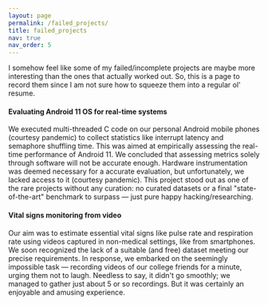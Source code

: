 ```yaml
---
layout: page
permalink: /failed_projects/
title: failed_projects
nav: true
nav_order: 5
---
```


I somehow feel like some of my failed/incomplete projects are maybe more interesting than the ones that actually worked out. So, this is a page to record them since I am not sure how to squeeze them into a regular ol' resume.

#### Evaluating Android 11 OS for real-time systems

We executed multi-threaded C code on our personal Android mobile phones (courtesy pandemic) to collect statistics like interrupt latency and semaphore shuffling time. This was aimed at empirically assessing the real-time performance of Android 11. We concluded that assessing metrics solely through software will not be accurate enough. Hardware instrumentation was deemed necessary for a accurate evaluation, but unfortunately, we lacked access to it (courtesy pandemic). This project stood out as one of the rare projects without any curation: no curated datasets or a final "state-of-the-art" benchmark to surpass — just pure happy hacking/researching.

#### Vital signs monitoring from video

Our aim was to estimate essential vital signs like pulse rate and respiration rate using videos captured in non-medical settings, like from smartphones. We soon recognized the lack of a suitable (and free) dataset meeting our precise requirements. In response, we embarked on the seemingly impossible task — recording videos of our college friends for a minute, urging them not to laugh. Needless to say, it didn't go smoothly; we managed to gather just about 5 or so recordings. But it was certainly an enjoyable and amusing experience. 